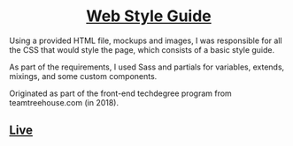<p align="center">
  <a href="https://felipepcovatti.github.io/td-web-style-guide">
    <h1 align="center">Web Style Guide</h1>
  </a>
</p>

Using a provided HTML file, mockups and images, I was responsible for all the CSS that would style the page, which consists of a basic style guide.

As part of the requirements, I used Sass and partials for variables, extends, mixings, and some custom components.

Originated as part of the front-end techdegree program from teamtreehouse.com (in 2018).
<p>
  <a href="https://felipepcovatti.github.io/td-web-style-guide">
    <h2>Live</h2>
  </a>
</p>
